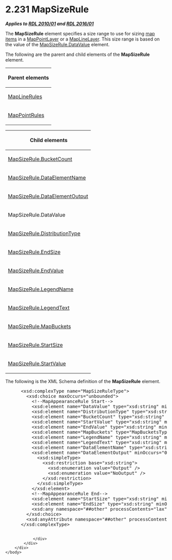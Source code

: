 <html dir="LTR" xmlns:mshelp="http://msdn.microsoft.com/mshelp" xmlns:ddue="http://ddue.schemas.microsoft.com/authoring/2003/5" xmlns:xlink="http://www.w3.org/1999/xlink" xmlns:tool="http://www.microsoft.com/tooltip">
    <head>
        <meta http-equiv="Content-Type" content="text/html; CHARSET=utf-8"></meta>
        <meta name="save" content="history"></meta>
        <title>2.231 MapSizeRule</title>
        <xml>
            <mshelp:toctitle title="2.231 MapSizeRule"></mshelp:toctitle>
            <mshelp:rltitle title="[MS-RDL]: MapSizeRule"></mshelp:rltitle>
            <mshelp:keyword index="A" term="88220e4e-cd18-460e-b729-a8f10c2ee40b"></mshelp:keyword>
            <mshelp:attr name="DCSext.ContentType" value="open specification"></mshelp:attr>
            <mshelp:attr name="AssetID" value="88220e4e-cd18-460e-b729-a8f10c2ee40b"></mshelp:attr>
            <mshelp:attr name="TopicType" value="kbRef"></mshelp:attr>
            <mshelp:attr name="DCSext.Title" value="[MS-RDL]: MapSizeRule" />
        </xml>
    </head>
    <body>
        <div id="header">
            <h1 class="heading">2.231 MapSizeRule</h1>
        </div>
        <div id="mainSection">
            <div id="mainBody">
                <div id="allHistory" class="saveHistory"></div>
                <div id="sectionSection0" class="section" name="collapseableSection">
                    

<p><b><i>Applies to </i></b><a href="3428e690-a348-4ec7-8a6a-8efb42d2cdee.htm"><b><i>RDL 2010/01</i></b></a><b><i>
and </i></b><a href="52ce3983-2bfc-4e72-9359-42aaf5fe4509.htm"><b><i>RDL 2016/01</i></b></a></p>

<p>The <b>MapSizeRule</b> element specifies a size range to use
for sizing <a href="b2482b3f-74ab-4ca8-a9e5-c07955011743.htm#gt_10121f59-bef1-4147-94f6-010585a16b4d">map items</a> in
a <a href="aa1875f4-9842-4672-86d6-306ba5a075aa.htm">MapPointLayer</a> or a <a href="8681b1dc-d73e-4d35-b4fa-f7f459d4a304.htm">MapLineLayer</a>. This size
range is based on the value of the <a href="3d6bc4e4-434e-4cc5-afe3-89b015474b89.htm">MapSizeRule.DataValue</a>
element.</p>

<p>The following are the parent and child elements of the <b>MapSizeRule</b>
element.</p>

<table>
 <thead>
  <tr>
   <th>
   <p>Parent elements</p>
   </th>
  </tr>
 </thead>
 <tr>
  <td>
  <p><a href="2d572e9d-9ad9-4796-ac31-a1f7a587d78f.htm">MapLineRules</a></p>
  </td>
 </tr>
 <tr>
  <td>
  <p><a href="d090d792-6d70-412c-b024-88c08de4d300.htm">MapPointRules</a></p>
  </td>
 </tr>
</table>

<p> </p>

<table>
 <thead>
  <tr>
   <th>
   <p> Child elements</p>
   </th>
  </tr>
 </thead>
 <tr>
  <td>
  <p><a href="a9261637-dd53-4f85-8e34-ccc541b95d17.htm">MapSizeRule.BucketCount</a></p>
  </td>
 </tr>
 <tr>
  <td>
  <p><a href="cf270865-7c17-4d0b-afb8-5f5349b0cb9c.htm">MapSizeRule.DataElementName</a></p>
  </td>
 </tr>
 <tr>
  <td>
  <p><a href="d472e052-ddfe-4fbd-8b4b-593e920f900a.htm">MapSizeRule.DataElementOutput</a></p>
  </td>
 </tr>
 <tr>
  <td>
  <p>MapSizeRule.DataValue</p>
  </td>
 </tr>
 <tr>
  <td>
  <p><a href="d64a0220-6c49-466c-b841-2b72b8cc5fc8.htm">MapSizeRule.DistributionType</a></p>
  </td>
 </tr>
 <tr>
  <td>
  <p><a href="ad914dec-d257-481c-b57e-18c45335896e.htm">MapSizeRule.EndSize</a></p>
  </td>
 </tr>
 <tr>
  <td>
  <p><a href="3438fbfa-5819-47d4-b7a6-214a216056bd.htm">MapSizeRule.EndValue</a></p>
  </td>
 </tr>
 <tr>
  <td>
  <p><a href="6194e161-e992-42b9-b2eb-6447b0c63edc.htm">MapSizeRule.LegendName</a></p>
  </td>
 </tr>
 <tr>
  <td>
  <p><a href="bb541c9e-82bd-412c-9988-babeac510069.htm">MapSizeRule.LegendText</a></p>
  </td>
 </tr>
 <tr>
  <td>
  <p><a href="1bf617d0-ec01-4a43-8690-6e8003166210.htm">MapSizeRule.MapBuckets</a></p>
  </td>
 </tr>
 <tr>
  <td>
  <p><a href="12b6f7e4-32a4-4579-9a24-4fc7f90b5477.htm">MapSizeRule.StartSize</a></p>
  </td>
 </tr>
 <tr>
  <td>
  <p><a href="03c568d8-3f03-47b3-999c-23dec88bd44f.htm">MapSizeRule.StartValue</a></p>
  </td>
 </tr>
</table>

<p>The following is the XML Schema definition of the <b>MapSizeRule</b>
element.</p>

<dl>
<dd>
<div><pre> &lt;xsd:complexType name=&quot;MapSizeRuleType&quot;&gt;
   &lt;xsd:choice maxOccurs=&quot;unbounded&quot;&gt;
     &lt;!--MapAppearanceRule Start--&gt;
     &lt;xsd:element name=&quot;DataValue&quot; type=&quot;xsd:string&quot; minOccurs=&quot;0&quot; /&gt;
     &lt;xsd:element name=&quot;DistributionType&quot; type=&quot;xsd:string&quot; minOccurs=&quot;0&quot; /&gt;
     &lt;xsd:element name=&quot;BucketCount&quot; type=&quot;xsd:string&quot; minOccurs=&quot;0&quot; /&gt;
     &lt;xsd:element name=&quot;StartValue&quot; type=&quot;xsd:string&quot; minOccurs=&quot;0&quot; /&gt;
     &lt;xsd:element name=&quot;EndValue&quot; type=&quot;xsd:string&quot; minOccurs=&quot;0&quot; /&gt;
     &lt;xsd:element name=&quot;MapBuckets&quot; type=&quot;MapBucketsType&quot; minOccurs=&quot;0&quot; /&gt;
     &lt;xsd:element name=&quot;LegendName&quot; type=&quot;xsd:string&quot; minOccurs=&quot;0&quot; /&gt;
     &lt;xsd:element name=&quot;LegendText&quot; type=&quot;xsd:string&quot; minOccurs=&quot;0&quot; /&gt;
     &lt;xsd:element name=&quot;DataElementName&quot; type=&quot;xsd:string&quot; minOccurs=&quot;0&quot; /&gt;
     &lt;xsd:element name=&quot;DataElementOutput&quot; minOccurs=&quot;0&quot;&gt;
       &lt;xsd:simpleType&gt;
         &lt;xsd:restriction base=&quot;xsd:string&quot;&gt;
           &lt;xsd:enumeration value=&quot;Output&quot; /&gt;
           &lt;xsd:enumeration value=&quot;NoOutput&quot; /&gt;
         &lt;/xsd:restriction&gt;
       &lt;/xsd:simpleType&gt;
     &lt;/xsd:element&gt;
     &lt;!--MapAppearanceRule End--&gt;
     &lt;xsd:element name=&quot;StartSize&quot; type=&quot;xsd:string&quot; minOccurs=&quot;1&quot; /&gt;
     &lt;xsd:element name=&quot;EndSize&quot; type=&quot;xsd:string&quot; minOccurs=&quot;1&quot; /&gt;
     &lt;xsd:any namespace=&quot;##other&quot; processContents=&quot;lax&quot; /&gt;
   &lt;/xsd:choice&gt;
   &lt;xsd:anyAttribute namespace=&quot;##other&quot; processContents=&quot;lax&quot; /&gt;
 &lt;/xsd:complexType&gt;
  
</pre></div>
</dd></dl>


                </div>
            </div>
        </div>
    </body>
</html>